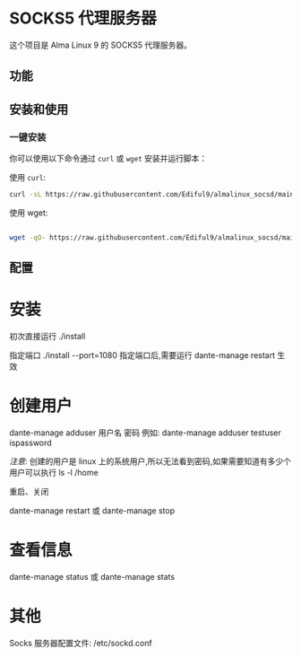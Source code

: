 # SOCKS5 代理服务器

这个项目是 Alma Linux 9 的 SOCKS5 代理服务器。

## 功能

## 安装和使用

### 一键安装

你可以使用以下命令通过 `curl` 或 `wget` 安装并运行脚本：

使用 `curl`:

```bash
curl -sL https://raw.githubusercontent.com/Ediful9/almalinux_socsd/main/install.sh | sh
```

使用 wget:

```bash

wget -qO- https://raw.githubusercontent.com/Ediful9/almalinux_socsd/main/install.sh | sh

```

## 配置

# 安装

初次直接运行 ./install

指定端口 ./install --port=1080 指定端口后,需要运行 dante-manage restart 生效

# 创建用户

dante-manage adduser 用户名 密码 
例如: dante-manage adduser testuser ispassword

*注意*: 创建的用户是 linux 上的系统用户,所以无法看到密码,如果需要知道有多少个用户可以执行
ls -l /home 

重启、关闭

dante-manage restart  或 dante-manage stop

# 查看信息

dante-manage status 或 dante-manage stats

# 其他

Socks 服务器配置文件: /etc/sockd.conf









